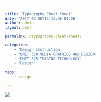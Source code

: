 ```yaml
---

title: 'Typography Cheat Sheet'
date: '2017-02-06T15:13:30-04:00'
author: admin
layout: post

permalink: /typography-cheat-sheet/

categories:
    - 'Design Instruction'
    - 'DMET 350 MEDIA GRAPHICS AND DESIGN'
    - 'DMET 375 IMAGING TECHNOLOGY'
    - 'Design'

tags:
    - design

---
```


![](https://image-control-storage.s3.amazonaws.com/blog-images/2017/03/27184204/Typography-Cheat-Sheet-3.jpg)
<!--stackedit_data:
eyJoaXN0b3J5IjpbLTIwNjg5Njg4NDldfQ==
-->